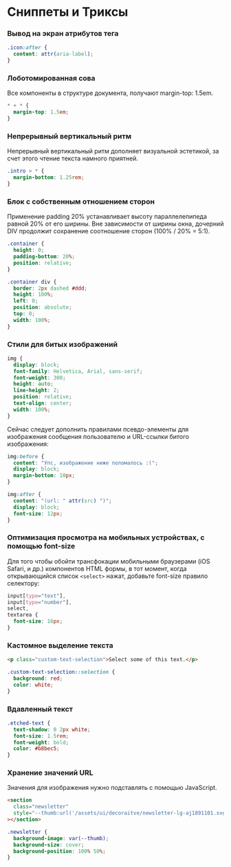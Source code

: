 # Сниппеты и Триксы

### Вывод на экран атрибутов тега

```css
.icon:after {
  content: attr(aria-label);
}
```

### Лоботомированная сова

Все компоненты в структуре документа, получают margin-top: 1.5em.

```css
* + * {
  margin-top: 1.5em;
}
```

### Непрерывный вертикальный ритм

Непрерывный вертикальный ритм дополняет визуальной эстетикой, за счет этого чтение текста намного приятней.

```css
.intro > * {
  margin-bottom: 1.25rem;
}
```

### Блок с собственным отношением сторон

Применение padding 20% устанавливает высоту параллелепипеда равной 20% от его ширины. Вне зависимости от ширины окна, дочерний DIV продолжит сохранение соотношение сторон (100% / 20% = 5:1).

```css
.container {
  height: 0;
  padding-bottom: 20%;
  position: relative;
}

.container div {
  border: 2px dashed #ddd;
  height: 100%;
  left: 0;
  position: absolute;
  top: 0;
  width: 100%;
}
```

### Стили для битых изображений

```css
img {
  display: block;
  font-family: Helvetica, Arial, sans-serif;
  font-weight: 300;
  height: auto;
  line-height: 2;
  position: relative;
  text-align: center;
  width: 100%;
}
```

Сейчас следует дополнить правилами псевдо-элементы для изображения сообщения пользователю и URL-ссылки битого изображения:

```css
img:before {
  content: "Упс, изображение ниже поломалось :(";
  display: block;
  margin-bottom: 10px;
}

img:after {
  content: "(url: " attr(src) ")";
  display: block;
  font-size: 12px;
}
```

### Оптимизация просмотра на мобильных устройствах, с помощью font-size

Для того чтобы обойти трансфокации мобильными браузерами (iOS Safari, и др.) компонентов HTML формы, в тот момент, когда открывающийся список `<select>` нажат, добавьте font-size правило селектору:

```css
input[type="text"],
input[type="number"],
select,
textarea {
  font-size: 16px;
}
```

### Кастомное выделение текста

```html
<p class="custom-text-selection">Select some of this text.</p>
```

```css
.custom-text-selection::selection {
  background: red;
  color: white;
}
```

### Вдавленный текст

```css
.etched-text {
  text-shadow: 0 2px white;
  font-size: 1.5rem;
  font-weight: bold;
  color: #b8bec5;
}
```

### Хранение значений URL

Значения для изображения нужно подставлять с помощью JavaScript.

```html
<section
  class="newsletter"
  style="--thumb:url('/assets/ui/decoraitve/newsletter-lg-aj1891101.svg')"
></section>
```

```css
.newsletter {
  background-image: var(--thumb);
  background-size: cover;
  background-position: 100% 50%;
}
```
